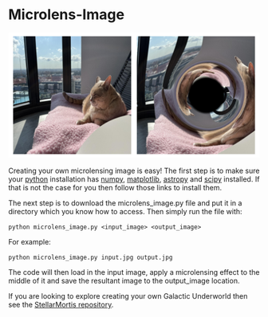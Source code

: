 # Microlens-Image

![Example Image](warped_cat.jpg)

Creating your own microlensing image is easy! The first step is to make sure your [python](https://www.python.org/downloads/) installation has [numpy](https://numpy.org/install/), [matplotlib](https://matplotlib.org/stable/install/index.html), [astropy](https://www.astropy.org/) and [scipy](https://scipy.org/install/) installed. If that is not the case for you then follow those links to install them.

The next step is to download the microlens_image.py file and put it in a directory which you know how to access. Then simply run the file with:

    python microlens_image.py <input_image> <output_image>

For example:

    python microlens_image.py input.jpg output.jpg

The code will then load in the input image, apply a microlensing effect to the middle of it and save the resultant image to the output_image location. 

If you are looking to explore creating your own Galactic Underworld then see the [StellarMortis repository](https://github.com/David-Sweeney/StellarMortis).
